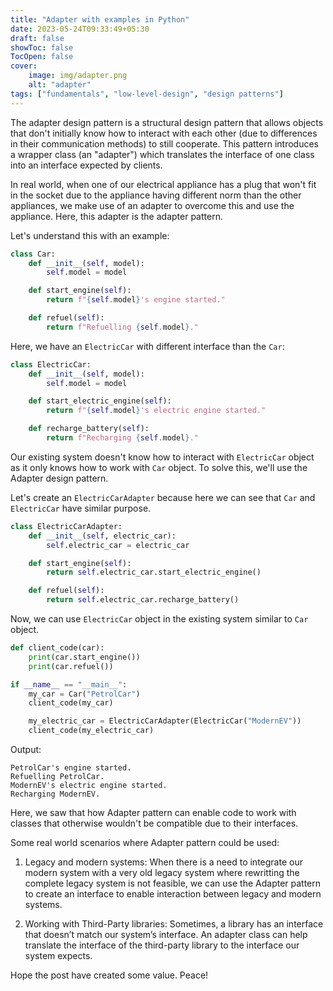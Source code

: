 ```yaml
---
title: "Adapter with examples in Python"
date: 2023-05-24T09:33:49+05:30
draft: false
showToc: false
TocOpen: false
cover:
    image: img/adapter.png
    alt: "adapter"
tags: ["fundamentals", "low-level-design", "design patterns"]
---
```


The adapter design pattern is a structural design pattern that allows objects that don't initially know how to interact with each other (due to differences in their communication methods) to still cooperate. This pattern introduces a wrapper class (an "adapter") which translates the interface of one class into an interface expected by clients.

In real world, when one of our electrical appliance has a plug that won't fit in the socket due to the appliance having different norm than the other appliances, we make use of an adapter to overcome this and use the appliance. Here, this adapter is the adapter pattern.

Let's understand this with an example:
```python
class Car:
    def __init__(self, model):
        self.model = model

    def start_engine(self):
        return f"{self.model}'s engine started."

    def refuel(self):
        return f"Refuelling {self.model}."
```

Here, we have an `ElectricCar` with different interface than the `Car`:
```python
class ElectricCar:
    def __init__(self, model):
        self.model = model

    def start_electric_engine(self):
        return f"{self.model}'s electric engine started."

    def recharge_battery(self):
        return f"Recharging {self.model}."
```

Our existing system doesn't know how to interact with `ElectricCar` object as it only knows how to work with `Car` object. To solve this, we'll use the Adapter design pattern.

Let's create an `ElectricCarAdapter` because here we can see that `Car` and `ElectricCar` have similar purpose.
```python
class ElectricCarAdapter:
    def __init__(self, electric_car):
        self.electric_car = electric_car

    def start_engine(self):
        return self.electric_car.start_electric_engine()

    def refuel(self):
        return self.electric_car.recharge_battery()
```

Now, we can use `ElectricCar` object in the existing system similar to `Car` object.

```python
def client_code(car):
    print(car.start_engine())
    print(car.refuel())

if __name__ == "__main__":
    my_car = Car("PetrolCar")
    client_code(my_car)

    my_electric_car = ElectricCarAdapter(ElectricCar("ModernEV"))
    client_code(my_electric_car)
```

Output:
```text
PetrolCar's engine started.
Refuelling PetrolCar.
ModernEV's electric engine started.
Recharging ModernEV.
```

Here, we saw that how Adapter pattern can enable code to work with classes that otherwise wouldn't be compatible due to their interfaces.

Some real world scenarios where Adapter pattern could be used:
1. Legacy and modern systems: When there is a need to integrate our modern system with a very old legacy system where rewritting the complete legacy system is not feasible, we can use the Adapter pattern to create an interface to enable interaction between legacy and modern systems.

2. Working with Third-Party libraries: Sometimes, a library has an interface that doesn’t match our system’s interface. An adapter class can help translate the interface of the third-party library to the interface our system expects.

Hope the post have created some value. Peace!